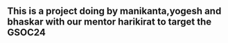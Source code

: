 ## This is a project doing by manikanta,yogesh and bhaskar with our mentor harikirat to target the GSOC24 
